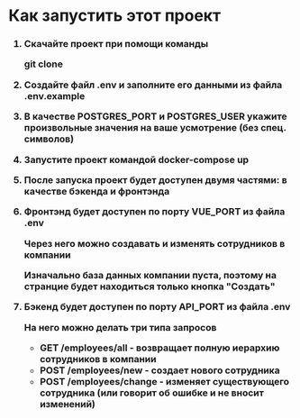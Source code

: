 <h1>Как запустить этот проект</h1>

<h3>

<ol>
<li>
<p>Скачайте проект при помощи команды</p>
<p>git clone</p>

</li>
<li>
<p>Создайте файл .env и заполните его данными из файла .env.example</p>
</li>

<li>
<p>В качестве POSTGRES_PORT и POSTGRES_USER укажите произвольные значения на ваше усмотрение (без спец. символов)</p>
</li>


<li>
<p>Запустите проект командой docker-compose up</p>
</li>

<li>
<p>После запуска проект будет доступен двумя частями: в качестве бэкенда и фронтэнда</p>
</li>
<li>
<p>Фронтэнд будет доступен по порту VUE_PORT из файла .env</p>
<p>Через него можно создавать и изменять сотрудников в компании</p>
<p>Изначально база данных компании пуста, поэтому на странцие будет находиться только кнопка "Создать"</p>
</li>
<li>
<p>Бэкенд будет доступен по порту API_PORT из файла .env</p>
<p>На него можно делать три типа запросов</p>
<ul>
    <li>GET /employees/all - возвращает полную иерархию сотрудников в компании</li>
    <li>POST /employees/new - создает нового сотрудника</li>
    <li>POST /employees/change - изменяет существующего сотрудника (или говорит об ошибке и не вносит изменений)</li>
</ul>

</li>

</ol>

</h3>